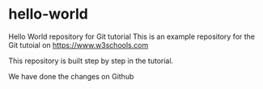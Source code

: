 # hello-world
Hello World repository for Git tutorial
This is an example repository for the Git tutoial on https://www.w3schools.com

This repository is built step by step in the tutorial.

We have done the changes on Github
